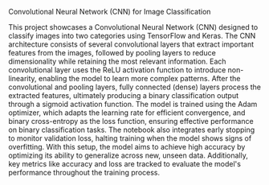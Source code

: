 Convolutional Neural Network (CNN) for Image Classification

This project showcases a Convolutional Neural Network (CNN) designed to classify images into two categories using TensorFlow and Keras. The CNN architecture consists of several convolutional layers that extract important features from the images, followed by pooling layers to reduce dimensionality while retaining the most relevant information. Each convolutional layer uses the ReLU activation function to introduce non-linearity, enabling the model to learn more complex patterns. After the convolutional and pooling layers, fully connected (dense) layers process the extracted features, ultimately producing a binary classification output through a sigmoid activation function.
The model is trained using the Adam optimizer, which adapts the learning rate for efficient convergence, and binary cross-entropy as the loss function, ensuring effective performance on binary classification tasks. The notebook also integrates early stopping to monitor validation loss, halting training when the model shows signs of overfitting. With this setup, the model aims to achieve high accuracy by optimizing its ability to generalize across new, unseen data. Additionally, key metrics like accuracy and loss are tracked to evaluate the model's performance throughout the training process.
